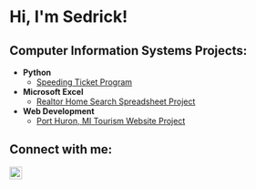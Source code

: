 <h1>Hi, I'm Sedrick! <br/><a </a></h1>

<h2>Computer Information Systems Projects:</h2>

- <b>Python</b>
  - [Speeding Ticket Program](https://github.com/HolaSedrick/SpeedingTicketProgram)
- <b>Microsoft Excel</b>
  - [Realtor Home Search Spreadsheet Project](https://github.com/HolaSedrick/RealtorSpreadsheetProject)
- <b>Web Development</b>
  - [Port Huron, MI Tourism Website Project](https://github.com/HolaSedrick/WhereToBrunchWebsiteProject)

<h2>Connect with me:</h2>


[<img align="left" alt="JoshMadakor | LinkedIn" width="22px" src="https://cdn.jsdelivr.net/npm/simple-icons@v3/icons/linkedin.svg" />][linkedin]



[linkedin]: https://linkedin.com/in/joshmadakor

<!--
**joshmadakor1/joshmadakor1** is a ✨ _special_ ✨ repository because its `README.md` (this file) appears on your GitHub profile.

Here are some ideas to get you started:

- 🔭 I’m currently working on ...
- 🌱 I’m currently learning ...
- 👯 I’m looking to collaborate on ...
- 🤔 I’m looking for help with ...
- 💬 Ask me about ...
- 📫 How to reach me: ...
- 😄 Pronouns: ...
- ⚡ Fun fact: ...
-->
